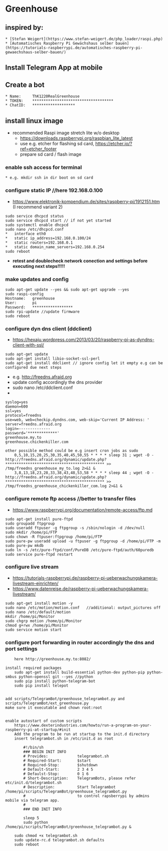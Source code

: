 # Greenhouse

## inspired by:
    * [Stefan Weigert](https://www.stefan-weigert.de/php_loader/raspi.php)
    * [Automatisches Raspberry Pi Gewächshaus selber bauen](https://tutorials-raspberrypi.de/automatisches-raspberry-pi-gewaechshaus-selber-bauen/)

	
## Install Telegram App at mobile
## Create a bot
	* Name: 	ThK1220RealGreenhouse
	* TOKEN: 	************************************
	* ChatID:	*******************

## install linux image
* recommended Raspi image stretch lite w/o desktop
    * https://downloads.raspberrypi.org/raspbian_lite_latest
    * use e.g. etcher for flashing sd card, https://etcher.io/?ref=etcher_footer
    * prepare sd card / flash image

### enable ssh access for terminal
    * e.g. mkdir ssh in dir boot on sd card
			
### configure static IP //here 192.168.0.100
* https://www.elektronik-kompendium.de/sites/raspberry-pi/1912151.htm (I recommend variant 2)
```
sudo service dhcpcd status 
sudo service dhcpcd start // if not yet started 
sudo systemctl enable dhcpcd 
sudo nano /etc/dhcpcd.conf 
*   interface eth0
*   static ip_address=192.168.0.100/24
*	static routers=192.168.0.1
*	static domain_name_servers=192.168.0.254
sudo reboot
```
			
* **retest and doublecheck network conection and settings before executing next steps!!!!!**

### make updates and config
```
sudo apt-get update --yes && sudo apt-get upgrade --yes
sudo raspi-config
Hostname:	greenhouse
User:		pi
Password:	******************
sudo rpi-update //update firmware
sudo reboot
```
	
### configure dyn dns client (ddclient)
* https://hexaju.wordpress.com/2013/03/20/raspberry-pi-as-dyndns-client-with-ssl/
```
sudo apt-get update
sudo apt-get install libio-socket-ssl-perl
sudo apt-get install ddclient // ignore config let it empty e.g can be configured due next steps
```			
*   e.g. http://freedns.afraid.org
*   update config accordingly the dns provider
*   sudo nano /etc/ddclient.conf
*
```
syslog=yes
daemon=600
ssl=yes
protocol=freedns	
use=web, web=checkip.dyndns.com, web-skip='Current IP Address: '
server=freedns.afraid.org
login=--------------
password='*************'
greenhouse.my.to
greenhouse.chickenkiller.com
	
other possible method could be e.g insert cron jobs as sudo
	0,5,10,15,20,25,30,35,40,45,50,55 * * * * sleep 31 ; wget -O - http://freedns.afraid.org/dynamic/update.php?******************************************** >> /tmp/freedns_greenhouse_my_to.log 2>&1 &
    3,8,13,18,23,28,33,38,43,48,53,58 * * * * sleep 44 ; wget -O - http://freedns.afraid.org/dynamic/update.php?******************************************** >> /tmp/freedns_greenhouse_chickenkiller_com.log 2>&1 &
```				

### configure remote ftp access //better to transfer files
*   https://www.raspberrypi.org/documentation/remote-access/ftp.md
```
sudo apt-get install pure-ftpd
sudo groupadd ftpgroup
sudo useradd ftpuser -g ftpgroup -s /sbin/nologin -d /dev/null
sudo mkdir /home/pi/FTP
sudo chown -R ftpuser:ftpgroup /home/pi/FTP
sudo pure-pw useradd upload -u ftpuser -g ftpgroup -d /home/pi/FTP -m
sudo pure-pw mkdb
sudo ln -s /etc/pure-ftpd/conf/PureDB /etc/pure-ftpd/auth/60puredb 
sudo service pure-ftpd restart
```	
### configure live stream
*   https://tutorials-raspberrypi.de/raspberry-pi-ueberwachungskamera-livestream-einrichten/
*   https://www.datenreise.de/raspberry-pi-ueberwachungskamera-livestream/
```	
sudo apt-get install motion -y
sudo nano /etc/motion/motion.conf   //additional: output_pictures off
sudo nano /etc/default/motion
mkdir /home/pi/Monitor
sudo chgrp motion /home/pi/Monitor
chmod g+rwx /home/pi/Monitor
sudo service motion start
```			
### configure port forwarding in router accordingly the dns and port settings
		here http://greenhouse.my.to:8082/
					
	install required packages
		sudo apt-get install build-essential python-dev python-pip python-smbus python-openssl git --yes //python
		sudo pip install python-telegram-bot
		sudo pip install telepot
	
	
	add scripts/TelegramBot/greenhouse_telegrambot.py and scripts/TelegramBot/ext_greenhouse.py
	make sure it executable and chown root:root
	
	
	enable autostart of custom scripts
		https://www.dexterindustries.com/howto/run-a-program-on-your-raspberry-pi-at-startup/#init
		Add the program to be run at startup to the init.d directory
		insert telegrambot.sh in /etc/init.d as root
		
			#!/bin/sh
			### BEGIN INIT INFO
			# Provides:             telegrambot.sh
			# Required-Start:       $start
			# Required-Stop:        $shutdown
			# Default-Start:        2 3 4 5
			# Defaulst-Stop:        0 1 6
			# Short-Description:    TelegramBots, please refer etc/init.d/telegrambot.sh
			# Description:          Start Telegrambot /home/pi/scripts/TelegramBot/greenhouse_telegrambot.py
			#                       to control rapsberrypi by admins mobile via telegram app.
			#
			### END INIT INFO

			sleep 5
			sudo python /home/pi/scripts/TelegramBot/greenhouse_telegrambot.py &
			
		sudo chmod +x telegrambot.sh
		sudo update-rc.d telegrambot.sh defaults
		sudo reboot
			